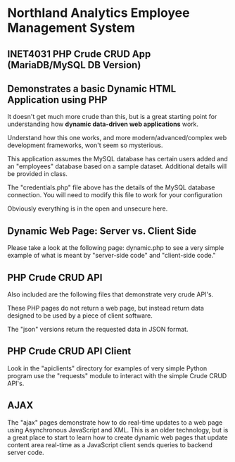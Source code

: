 # Northland Analytics Employee Management System

## INET4031 PHP Crude CRUD App (MariaDB/MySQL DB Version)

## Demonstrates a basic Dynamic HTML Application using PHP

It doesn't get much more crude than this, but is a great starting point for understanding how **dynamic data-driven web applications** work.

Understand how this one works, and more modern/advanced/complex web development frameworks, won't seem so mysterious.

This application assumes the MySQL database has certain users added and an "employees" database based on a sample dataset. Additional details will be provided in class.

The "credentials.php" file above has the details of the MySQL database connection.  You will need to modify this file to work for your configuration

Obviously everything is in the open and unsecure here.

## Dynamic Web Page: Server vs. Client Side

Please take a look at the following page: dynamic.php to see a very simple example of what is meant by "server-side code" and "client-side code."

## PHP Crude CRUD API

Also included are the following files that demonstrate very crude API's.

These PHP pages do not return a web page, but instead return data designed to be used by a piece of client software.

The "json" versions return the requested data in JSON format.

## PHP Crude CRUD API Client

Look in the "apiclients" directory for examples of very simple Python program use the "requests" module to interact with the simple Crude CRUD API's.

## AJAX

The "ajax" pages demonstrate how to do real-time updates to a web page using Asynchronous JavaScript and XML. This is an older technology, but is a great place to start to learn how to create dynamic web pages that update content area real-time as a JavaScript client sends queries to backend server code.
